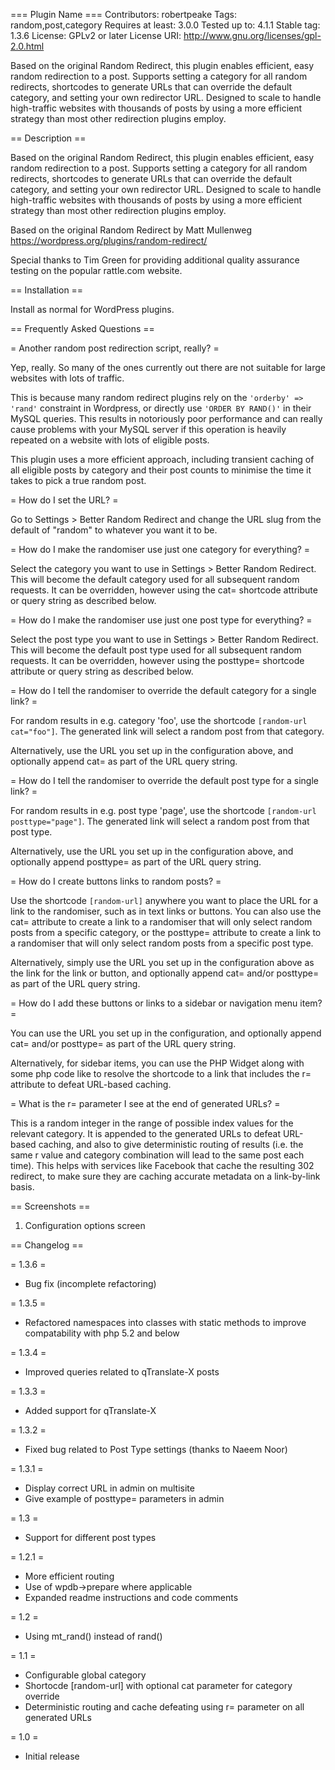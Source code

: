 === Plugin Name ===
Contributors: robertpeake
Tags: random,post,category
Requires at least: 3.0.0
Tested up to: 4.1.1
Stable tag: 1.3.6
License: GPLv2 or later
License URI: http://www.gnu.org/licenses/gpl-2.0.html

Based on the original Random Redirect, this plugin enables efficient, easy random redirection to a post. Supports setting a category for all random redirects, shortcodes to generate URLs that can override the default category, and setting your own redirector URL. Designed to scale to handle high-traffic websites with thousands of posts by using a more efficient strategy than most other redirection plugins employ.

== Description ==

Based on the original Random Redirect, this plugin enables efficient, easy random redirection to a post. Supports setting a category for all random redirects, shortcodes to generate URLs that can override the default category, and setting your own redirector URL. Designed to scale to handle high-traffic websites with thousands of posts by using a more efficient strategy than most other redirection plugins employ.

Based on the original Random Redirect by Matt Mullenweg https://wordpress.org/plugins/random-redirect/

Special thanks to Tim Green for providing additional quality assurance testing on the popular rattle.com website.

== Installation ==

Install as normal for WordPress plugins.

== Frequently Asked Questions ==

= Another random post redirection script, really? =

Yep, really. So many of the ones currently out there are not suitable for large websites with lots of traffic. 

This is because many random redirect plugins rely on the <code>'orderby' => 'rand'</code> constraint in Wordpress, or directly use <code>'ORDER BY RAND()'</code> in their MySQL queries. This results in notoriously poor performance and can really cause problems with your MySQL server if this operation is heavily repeated on a website with lots of eligible posts.

This plugin uses a more efficient approach, including transient caching of all eligible posts by category and their post counts to minimise the time it takes to pick a true random post.

= How do I set the URL? =

Go to Settings > Better Random Redirect and change the URL slug from the default of "random" to whatever you want it to be.

= How do I make the randomiser use just one category for everything? =

Select the category you want to use in Settings > Better Random Redirect. This will become the default category used for all subsequent random requests. It can be overridden, however using the cat= shortcode attribute or query string as described below.

= How do I make the randomiser use just one post type for everything? =

Select the post type you want to use in Settings > Better Random Redirect. This will become the default post type used for all subsequent random requests. It can be overridden, however using the posttype= shortcode attribute or query string as described below.

= How do I tell the randomiser to override the default category for a single link? =

For random results in e.g. category 'foo', use the shortcode <code>[random-url cat="foo"]</code>. The generated link will select a random post from that category. 

Alternatively, use the URL you set up in the configuration above, and optionally append cat= as part of the URL query string.

= How do I tell the randomiser to override the default post type for a single link? =

For random results in e.g. post type 'page', use the shortcode <code>[random-url posttype="page"]</code>. The generated link will select a random post from that post type. 

Alternatively, use the URL you set up in the configuration above, and optionally append posttype= as part of the URL query string.

= How do I create buttons links to random posts? =

Use the shortcode <code>[random-url]</code> anywhere you want to place the URL for a link to the randomiser, such as in text links or buttons. You can also use the cat= attribute to create a link to a randomiser that will only select random posts from a specific category, or the posttype= attribute to create a link to a randomiser that will only select random posts from a specific post type.

Alternatively, simply use the URL you set up in the configuration above as the link for the link or button, and optionally append cat= and/or posttype= as part of the URL query string.

= How do I add these buttons or links to a sidebar or navigation menu item? =

You can use the URL you set up in the configuration, and optionally append cat= and/or posttype= as part of the URL query string.

Alternatively, for sidebar items, you can use the PHP Widget along with some php code like <code><?php echo do_sidebar('[random-url]'); ?></code> to resolve the shortcode to a link that includes the r= attribute to defeat URL-based caching.

= What is the r= parameter I see at the end of generated URLs? =

This is a random integer in the range of possible index values for the relevant category. It is appended to the generated URLs to defeat URL-based caching, and also to give deterministic routing of results (i.e. the same r value and category combination will lead to the same post each time). This helps with services like Facebook that cache the resulting 302 redirect, to make sure they are caching accurate metadata on a link-by-link basis.

== Screenshots ==

1. Configuration options screen

== Changelog ==

= 1.3.6 =

 * Bug fix (incomplete refactoring) 

= 1.3.5 =

 * Refactored namespaces into classes with static methods to improve compatability with php 5.2 and below

= 1.3.4 =

 * Improved queries related to qTranslate-X posts

= 1.3.3 =

 * Added support for qTranslate-X

= 1.3.2 =

 * Fixed bug related to Post Type settings (thanks to Naeem Noor)

= 1.3.1 =

* Display correct URL in admin on multisite
* Give example of posttype= parameters in admin

= 1.3 =

* Support for different post types

= 1.2.1 =

* More efficient routing
* Use of wpdb->prepare where applicable
* Expanded readme instructions and code comments

= 1.2 =

* Using mt_rand() instead of rand()

= 1.1 =

* Configurable global category
* Shortocde [random-url] with optional cat parameter for category override
* Deterministic routing and cache defeating using r= parameter on all generated URLs

= 1.0 =

* Initial release
